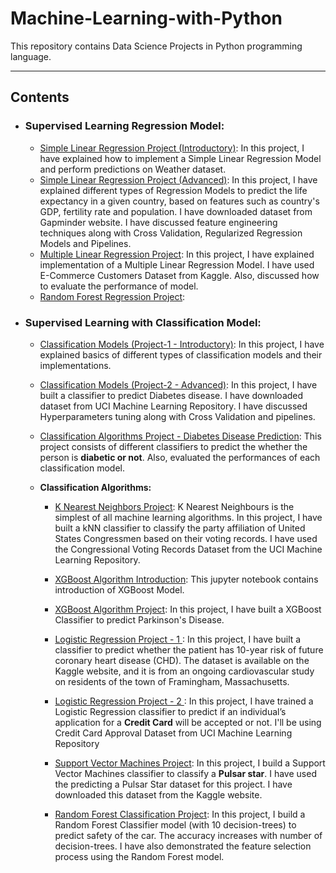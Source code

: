 # Machine-Learning-with-Python

This repository contains Data Science Projects in Python programming language.

-------------------------------------------------------------------------------------------------

## Contents 
  - ### Supervised Learning Regression Model:
    * [Simple Linear Regression Project (Introductory)](https://github.com/Ravjot03/Machine-Learning-Models/tree/master/Regression%20Models/Linear%20Regression/Introduction):
    In this project, I have explained how to implement a Simple Linear Regression Model and perform predictions on Weather dataset.
    * [Simple Linear Regression Project (Advanced)](https://github.com/Ravjot03/Machine-Learning-Models/tree/master/Regression%20Models/Linear%20Regression/Advanced):
    In this project, I have explained different types of Regression Models to predict the life expectancy in a given country, based on features such as country's GDP, fertility rate and population. I have downloaded dataset from Gapminder website. I have discussed feature engineering techniques along with Cross Validation, Regularized Regression Models and Pipelines.
    * [Multiple Linear Regression Project](https://github.com/Ravjot03/E-Commerce-Customers-Project):
    In this project, I have explained implementation of a Multiple Linear Regression Model. I have used E-Commerce Customers Dataset from Kaggle. Also, discussed how to evaluate the performance of model.
    * [Random Forest Regression Project](https://github.com/Ravjot03/Random-Forest-Regression-Project):
    
    
  - ### Supervised Learning with Classification Model:
    * [Classification Models (Project-1 - Introductory)](https://github.com/Ravjot03/Machine-Learning-Models/tree/master/Classification%20Models/Project-1):
      In this project, I have explained basics of different types of classification models and their implementations.
    * [Classification Models (Project-2 - Advanced)](https://github.com/Ravjot03/Machine-Learning-Models/tree/master/Classification%20Models/Project-2):
      In this project, I have built a classifier to predict Diabetes disease. I have downloaded dataset from UCI Machine Learning Repository. I have discussed Hyperparameters tuning along with Cross Validation and pipelines.
    * [Classification Algorithms Project - Diabetes Disease Prediction](https://github.com/Ravjot03/Diabetes-Prediction):
      This project consists of different classifiers to predict the whether the person is **diabetic or not**. Also, evaluated the performances of each classification model.
    
    * **Classification Algorithms:**
      
      - [K Nearest Neighbors Project](https://github.com/Ravjot03/K-Nearest-Neighbors-Project):
        K Nearest Neighbours is the simplest of all machine learning algorithms. In this project, I have built a kNN classifier to classify the party affiliation of United States Congressmen based on their voting records. I have used the Congressional Voting Records Dataset from the UCI Machine Learning Repository.
      
      - [XGBoost Algorithm Introduction](https://github.com/Ravjot03/Machine-Learning-Models/blob/master/Classification/XGBoost.ipynb):
        This jupyter notebook contains introduction of XGBoost Model.
      - [XGBoost Algorithm Project](https://github.com/Ravjot03/Parkinsons-Disease):
        In this project, I have built a XGBoost Classifier to predict Parkinson's Disease.
        
      - [Logistic Regression Project - 1 ](https://github.com/Ravjot03/Heart-Disease-Prediction):
        In this project, I have built a classifier to predict whether the patient has 10-year risk of future coronary heart disease (CHD). The dataset is available on the Kaggle website, and it is from an ongoing cardiovascular study on residents of the town of Framingham, Massachusetts.
        
      - [Logistic Regression Project - 2 ](https://github.com/Ravjot03/Predicting-Credit-Card-Approvals):
        In this project, I have trained a Logistic Regression classifier to predict if an individual’s application for a **Credit Card** will be accepted or not. I'll be using Credit Card Approval Dataset from UCI Machine Learning Repository
        
      - [Support Vector Machines Project](https://github.com/Ravjot03/Support-Vector-Machines-Project):
        In this project, I build a Support Vector Machines classifier to classify a **Pulsar star**. I have used the predicting a Pulsar Star dataset for this project. I have downloaded this dataset from the Kaggle website.
        
      - [Random Forest Classification Project](https://github.com/Ravjot03/Random-Forest-Classification-Project):
       In this project, I build a Random Forest Classifier model (with 10 decision-trees) to predict safety of the car. The accuracy increases with number of decision-trees. I have also demonstrated the feature selection process using the Random Forest model.
